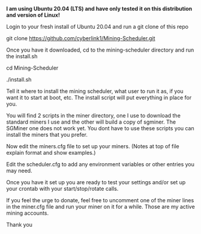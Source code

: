 **I am using Ubuntu 20.04 (LTS) and have only tested it on this distribution and version of Linux!**

Login to your fresh install of Ubuntu 20.04 and run a git clone of this repo

git clone https://github.com/cyberlink1/Mining-Scheduler.git

Once you have it downloaded, cd to the mining-scheduler directory and run the install.sh

cd Mining-Scheduler

./install.sh

Tell it where to install the mining scheduler, what user to run it as, if you want it to start at boot, etc. The install script will put everything in place for you.

You will find 2 scripts in the miner directory, one I use to download the standard miners I use and the other will build a copy of sgminer. The SGMiner one does not work yet. You dont have to use these scripts you can install the miners that you prefer.

Now edit the miners.cfg file to set up your miners. (Notes at top of file explain format and show examples.)

Edit the scheduler.cfg to add any environment variables or other entries you may need.

Once you have it set up you are ready to test your settings and/or set up your crontab with your start/stop/rotate calls.

If you feel the urge to donate, feel free to uncomment one of the miner lines in the miner.cfg file and run your miner on it for a while. Those are my active mining accounts.

Thank you
